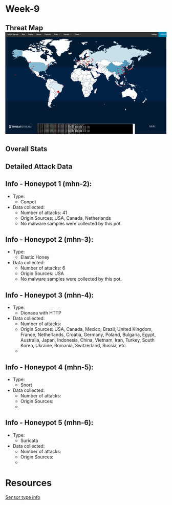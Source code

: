 # Week-9

## Threat Map ![Threat Map](https://github.com/0v3rride/Week-9/blob/master/Threat_Map.gif)
## Overall Stats ![]()
## Detailed Attack Data ![]()

## Info - Honeypot 1 (mhn-2):
* Type: 
  * Conpot 
* Data collected:
  * Number of attacks: 41
  * Origin Sources: USA, Canada, Netherlands
  * No malware samples were collected by this pot.
  
## Info - Honeypot 2 (mhn-3):
* Type:
  * Elastic Honey 
* Data collected:
  * Number of attacks: 6
  * Origin Sources: USA
  * No malware samples were collected by this pot.
  
## Info - Honeypot 3 (mhn-4):
* Type:
  * Dionaea with HTTP 
* Data collected:
  * Number of attacks: 
  * Origin Sources: USA, Canada, Mexico, Brazil, United Kingdom, France, Netherlands, Croatia, Germany, Poland, Bulgaria, Egypt, Australia, Japan, Indonesia, China, Vietnam, Iran, Turkey, South Korea, Ukraine, Romania, Switzerland, Russia, etc.
  * 
  
## Info - Honeypot 4 (mhn-5):
* Type:
  * Snort
* Data collected:
  * Number of attacks: 
  * Origin Sources: 
  * 
  
## Info - Honeypot 5 (mhn-6):
* Type:
  * Suricata
* Data collected:
  * Number of attacks: 
  * Origin Sources: 
  * 
 
 
# Resources
[Sensor type info](https://github.com/threatstream/mhn/wiki/List-of-Supported-Sensors)
  
  
